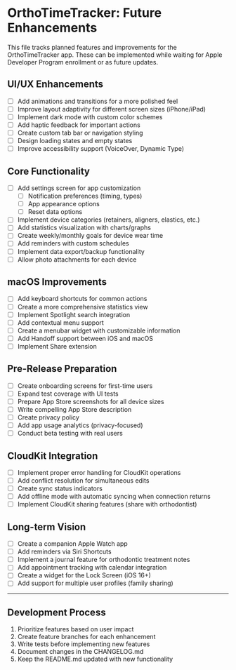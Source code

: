 # OrthoTimeTracker: Future Enhancements

This file tracks planned features and improvements for the OrthoTimeTracker app. These can be implemented while waiting for Apple Developer Program enrollment or as future updates.

## UI/UX Enhancements

- [ ] Add animations and transitions for a more polished feel
- [ ] Improve layout adaptivity for different screen sizes (iPhone/iPad)
- [ ] Implement dark mode with custom color schemes
- [ ] Add haptic feedback for important actions
- [ ] Create custom tab bar or navigation styling
- [ ] Design loading states and empty states
- [ ] Improve accessibility support (VoiceOver, Dynamic Type)

## Core Functionality

- [ ] Add settings screen for app customization
  - [ ] Notification preferences (timing, types)
  - [ ] App appearance options
  - [ ] Reset data options
- [ ] Implement device categories (retainers, aligners, elastics, etc.)
- [ ] Add statistics visualization with charts/graphs
- [ ] Create weekly/monthly goals for device wear time
- [ ] Add reminders with custom schedules
- [ ] Implement data export/backup functionality
- [ ] Allow photo attachments for each device

## macOS Improvements

- [ ] Add keyboard shortcuts for common actions
- [ ] Create a more comprehensive statistics view
- [ ] Implement Spotlight search integration
- [ ] Add contextual menu support
- [ ] Create a menubar widget with customizable information
- [ ] Add Handoff support between iOS and macOS
- [ ] Implement Share extension

## Pre-Release Preparation

- [ ] Create onboarding screens for first-time users
- [ ] Expand test coverage with UI tests
- [ ] Prepare App Store screenshots for all device sizes
- [ ] Write compelling App Store description
- [ ] Create privacy policy
- [ ] Add app usage analytics (privacy-focused)
- [ ] Conduct beta testing with real users

## CloudKit Integration

- [ ] Implement proper error handling for CloudKit operations
- [ ] Add conflict resolution for simultaneous edits
- [ ] Create sync status indicators
- [ ] Add offline mode with automatic syncing when connection returns
- [ ] Implement CloudKit sharing features (share with orthodontist)

## Long-term Vision

- [ ] Create a companion Apple Watch app
- [ ] Add reminders via Siri Shortcuts
- [ ] Implement a journal feature for orthodontic treatment notes
- [ ] Add appointment tracking with calendar integration
- [ ] Create a widget for the Lock Screen (iOS 16+)
- [ ] Add support for multiple user profiles (family sharing)

---

## Development Process

1. Prioritize features based on user impact
2. Create feature branches for each enhancement
3. Write tests before implementing new features
4. Document changes in the CHANGELOG.md
5. Keep the README.md updated with new functionality